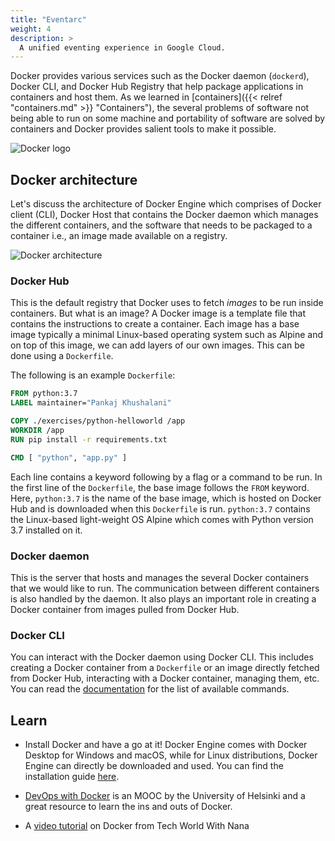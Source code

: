 ```yaml
---
title: "Eventarc"
weight: 4
description: >
  A unified eventing experience in Google Cloud.
---
```


Docker provides various services such as the Docker daemon (`dockerd`), Docker CLI, and Docker Hub Registry that help package applications in containers and host them. As we learned in [containers]({{< relref "containers.md" >}} "Containers"), the several problems of software not being able to run on some machine and portability of software are solved by containers and Docker provides salient tools to make it possible.

![Docker logo](https://upload.wikimedia.org/wikipedia/commons/thumb/4/4e/Docker_%28container_engine%29_logo.svg/915px-Docker_%28container_engine%29_logo.svg.png)

## Docker architecture

Let's discuss the architecture of Docker Engine which comprises of Docker client (CLI), Docker Host that contains the Docker daemon which manages the different containers, and the software that needs to be packaged to a container i.e., an image made available on a registry.

![Docker architecture](https://www.researchgate.net/profile/Yahya-Al-Dhuraibi/publication/308050257/figure/fig1/AS:433709594746881@1480415833510/High-level-overview-of-Docker-architecture.png)

### Docker Hub

This is the default registry that Docker uses to fetch _images_ to be run inside containers. But what is an image? A Docker image is a template file that contains the instructions to create a container. Each image has a base image typically a minimal Linux-based operating system such as Alpine and on top of this image, we can add layers of our own images. This can be done using a `Dockerfile`.

The following is an example `Dockerfile`:

```Dockerfile
FROM python:3.7
LABEL maintainer="Pankaj Khushalani"

COPY ./exercises/python-helloworld /app
WORKDIR /app
RUN pip install -r requirements.txt

CMD [ "python", "app.py" ]
```

Each line contains a keyword following by a flag or a command to be run. In the first line of the `Dockerfile`, the base image follows the `FROM` keyword. Here, `python:3.7` is the name of the base image, which is hosted on Docker Hub and is downloaded when this `Dockerfile` is run. `python:3.7` contains the Linux-based light-weight OS Alpine which comes with Python version 3.7 installed on it.

### Docker daemon

This is the server that hosts and manages the several Docker containers that we would like to run. The communication between different containers is also handled by the daemon. It also plays an important role in creating a Docker container from images pulled from Docker Hub.

### Docker CLI

You can interact with the Docker daemon using Docker CLI. This includes creating a Docker container from a `Dockerfile` or an image directly fetched from Docker Hub, interacting with a Docker container, managing them, etc. You can read the [documentation](https://docs.docker.com/engine/reference/commandline/cli/) for the list of available commands.

## Learn

- Install Docker and have a go at it! Docker Engine comes with Docker Desktop for Windows and macOS, while for Linux distributions, Docker Engine can directly be downloaded and used. You can find the installation guide [here](https://docs.docker.com/engine/install/).

- [DevOps with Docker](https://devopswithdocker.com/) is an MOOC by the University of Helsinki and a great resource to learn the ins and outs of Docker.

- A [video tutorial](https://youtu.be/3c-iBn73dDE) on Docker from Tech World With Nana
